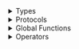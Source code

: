 <details>
<summary>Types</summary>

  - [AsyncOperation](./AsyncOperation.md)
  - [BindingCommand](./BindingCommand.md)
  - [Command](./Command.md)
  - [DisposeContainer](./DisposeContainer.md)
  - [Event](./Event.md)
  - [GroupOperation](./GroupOperation.md)
  - [PThread](./PThread.md)
  - [PThread.ReadWriteLock](./PThread.ReadWriteLock.md)
  - [Stack](./Stack.md)

</details>

<details>
<summary>Protocols</summary>

  - [BindingCommandResponder](./BindingCommandResponder.md)
  - [Disposable](./Disposable.md)
  - [EquivalentIntegerSize](./EquivalentIntegerSize.md)
  - [Point](./Point.md)
  - [Point3](./Point3.md)
  - [ProgressReporting](./ProgressReporting.md)

</details>

<details>
<summary>Global Functions</summary>

  - [strongify(\_:\_:)](./strongify\(_:_:\).md)
  - [unsafeWeakify(\_:\_:)](./unsafeWeakify\(_:_:\).md)
  - [weakify(\_:\_:)](./weakify\(_:_:\).md)
  - [weakify(\_:default:\_:)](./weakify\(_:default:_:\).md)

</details>

<details>
<summary>Operators</summary>

  - [\!\!(wrapped:failureText:)](./!!\(wrapped:failureText:\).md)
  - [\*(lhs:rhs:)](./*\(lhs:rhs:\).md)
  - [+(lhs:rhs:)](./+\(lhs:rhs:\).md)
  - [-(lhs:rhs:)](./-\(lhs:rhs:\).md)

</details>
